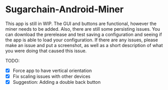 # Sugarchain-Android-Miner

This app is still in WIP. The GUI and buttons are functional, however the miner needs to be added. Also, there are still some persisting issues. You can download the prerelease and test saving a configuration and seeing if the app is able to load your configuration. If there are any issues, please make an issue and put a screenshot, as well as a short description of what you were doing that caused this issue.

TODO:
- [x] Force app to have vertical orientation
- [x] Fix scaling issues with other devices
- [x] Suggestion: Adding a double back button

